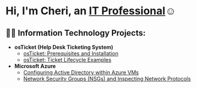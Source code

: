 <h1>Hi, I'm Cheri, an <a href="https://linkedin.com/in/Cheri">IT Professional</a>☺</h1>

<h2>👨‍💻 Information Technology Projects:</h2>

- <b>osTicket (Help Desk Ticketing System)</b>
  - [osTicket: Prerequisites and Installation](https://github.com/cheriwilliams/osticket-prereqs)
  - [osTicket: Ticket Lifecycle Examples](https://github.com/cheriwilliams/ticket-lifecycle)
- <b>Microsoft Azure</b>
  - [Configuring Active Directory within Azure VMs](https://github.com/cheriwilliams/configure-ad)
  - [Network Security Groups (NSGs) and Inspecting Network Protocols](https://github.com/cheriwilliams/azure-network-protocols)


